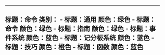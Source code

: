 ---
标题：命令
类别：
    - 标题：通用
      颜色：绿色
    - 标题：命令
      颜色：绿色
    - 标题：指南
      颜色：绿色
    - 标题：事件系统
      颜色：蓝色
    - 标题：记分板系统
      颜色：蓝色
    - 标题：技巧
      颜色：橙色
    - 标题：函数
      颜色：蓝色
---